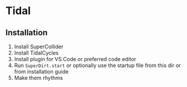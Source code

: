 # Tidal

## Installation

1. Install SuperCollider
2. Install TidalCycles
3. Install plugin for VS Code or preferred code editor
4. Run `SuperDirt.start` or optionally use the startup file from this dir or from installation guide
5. Make them rhythms
